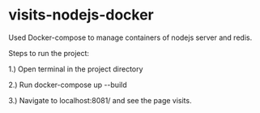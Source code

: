# visits-nodejs-docker

Used Docker-compose to manage containers of nodejs server and redis.

Steps to run the project:

1.) Open terminal in the project directory

2.) Run docker-compose up --build

3.) Navigate to localhost:8081/ and see the page visits.
